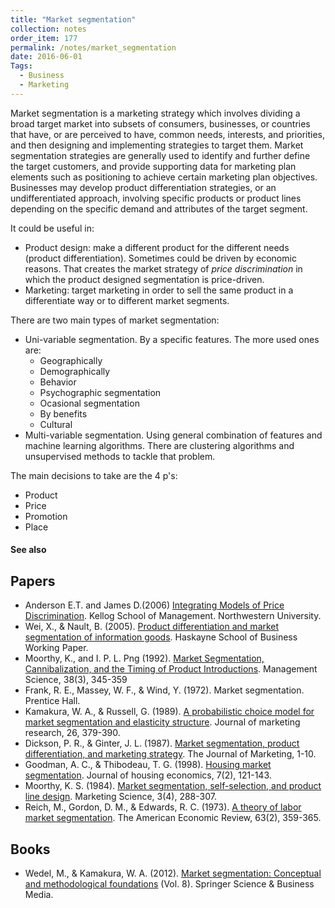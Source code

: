 ```yaml
---
title: "Market segmentation"
collection: notes
order_item: 177
permalink: /notes/market_segmentation
date: 2016-06-01
Tags:
  - Business
  - Marketing
---
```


Market segmentation is a marketing strategy which involves dividing a broad target market into subsets of consumers, businesses, or countries that have, or are perceived to have, common needs, interests, and priorities, and then designing and implementing strategies to target them. Market segmentation strategies are generally used to identify and further define the target customers, and provide supporting data for marketing plan elements such as positioning to achieve certain marketing plan objectives. Businesses may develop product differentiation strategies, or an undifferentiated approach, involving specific products or product lines depending on the specific demand and attributes of the target segment.

It could be useful in:
* Product design: make a different product for the different needs (product differentiation). Sometimes could be driven by economic reasons. That creates the market strategy of *price discrimination* in which the product designed segmentation is price-driven.
* Marketing: target marketing in order to sell the same product in a differentiate way or to different market segments.

There are two main types of market segmentation:
* Uni-variable segmentation. By a specific features. The more used ones are:
   * Geographically
   * Demographically
   * Behavior
   * Psychographic segmentation
   * Ocasional segmentation
   * By benefits
   * Cultural
* Multi-variable segmentation. Using general combination of features and machine learning algorithms. There are clustering algorithms and unsupervised methods to tackle that problem.

The main decisions to take are the 4 p's:
* Product
* Price
* Promotion
* Place


#### See also





## Papers
* Anderson E.T. and James D.(2006) [Integrating Models of Price Discrimination](http://www.kellogg.northwestern.edu/faculty/anderson_e/htm/PersonalPage_Files/Papers/Integrating%20Models%20of%20Price%20Discrimination.pdf). Kellog School of Management. Northwestern University.
* Wei, X., & Nault, B. (2005). [Product differentiation and market segmentation of information goods](http://citeseerx.ist.psu.edu/viewdoc/download?doi=10.1.1.537.6955&rep=rep1&type=pdf). Haskayne School of Business Working Paper.
* Moorthy, K., and I. P. L. Png (1992). [Market Segmentation, Cannibalization, and the Timing of Product Introductions](http://citeseerx.ist.psu.edu/viewdoc/download?doi=10.1.1.134.7744&rep=rep1&type=pdf). Management Science, 38(3), 345-359
* Frank, R. E., Massey, W. F., & Wind, Y. (1972). Market segmentation. Prentice Hall.
* Kamakura, W. A., & Russell, G. (1989). [A probabilistic choice model for market segmentation and elasticity structure](http://www.biz.uiowa.edu/faculty/grussell/PDF_%20Files/Kamakura%20and%20Russell_Prob%20Choice%20Model_JMR%201989.pdf). Journal of marketing research, 26, 379-390.
* Dickson, P. R., & Ginter, J. L. (1987). [Market segmentation, product differentiation, and marketing strategy](http://anandahussein.lecture.ub.ac.id/files/2015/09/MPS2.pdf). The Journal of Marketing, 1-10.
* Goodman, A. C., & Thibodeau, T. G. (1998). [Housing market segmentation](ftp://131.252.97.79/Transfer/ES_Pubs/ESVal/hedonics/goodman_98_prophedonic_segmentation_multilevel.pdf). Journal of housing economics, 7(2), 121-143.
* Moorthy, K. S. (1984). [Market segmentation, self-selection, and product line design](pubsonline.informs.org/doi/abs/10.1287/mksc.3.4.288). Marketing Science, 3(4), 288-307.
* Reich, M., Gordon, D. M., & Edwards, R. C. (1973). [A theory of labor market segmentation](http://digitalcommons.unl.edu/cgi/viewcontent.cgi?article=1002&context=econfacpub). The American Economic Review, 63(2), 359-365.


## Books
* Wedel, M., & Kamakura, W. A. (2012). [Market segmentation: Conceptual and methodological foundations](https://www.goodreads.com/book/show/14912644-market-segmentation) (Vol. 8). Springer Science & Business Media.


